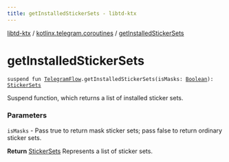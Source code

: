 ```yaml
---
title: getInstalledStickerSets - libtd-ktx
---
```


[libtd-ktx](../index.html) / [kotlinx.telegram.coroutines](index.html) / [getInstalledStickerSets](./get-installed-sticker-sets.html)

# getInstalledStickerSets

`suspend fun `[`TelegramFlow`](../kotlinx.telegram.core/-telegram-flow/index.html)`.getInstalledStickerSets(isMasks: `[`Boolean`](https://kotlinlang.org/api/latest/jvm/stdlib/kotlin/-boolean/index.html)`): `[`StickerSets`](https://tdlibx.github.io/td/docs/org/drinkless/td/libcore/telegram/TdApi/StickerSets.html)

Suspend function, which returns a list of installed sticker sets.

### Parameters

`isMasks` - Pass true to return mask sticker sets; pass false to return ordinary sticker sets.

**Return**
[StickerSets](https://tdlibx.github.io/td/docs/org/drinkless/td/libcore/telegram/TdApi/StickerSets.html) Represents a list of sticker sets.

